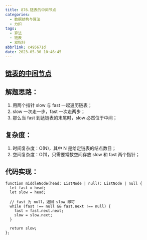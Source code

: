 ```yaml
---
title: 876.链表的中间节点
categories:
  - 数据结构与算法
  - 力扣
tags:
  - 算法
  - 链表
  - 双指针
abbrlink: c495671d
date: 2023-05-30 10:46:45
---
```


## [链表的中间节点](https://leetcode.cn/problems/middle-of-the-linked-list/description/)

## 解题思路：
1. 用两个指针 slow 与 fast 一起遍历链表；
2. slow 一次走一步，fast 一次走两步；
3. 那么当 fast 到达链表的末尾时，slow 必然位于中间；

## 复杂度：
1. 时间复杂度：O(N)，其中 N 是给定链表的结点数目；
2. 空间复杂度：O(1)，只需要常数空间存放 slow 和 fast 两个指针；

## 代码实现：
```TS
function middleNode(head: ListNode | null): ListNode | null {
  let fast = head;
  let slow = head;

  // fast 为 null，返回 slow 即可
  while (fast !== null && fast.next !== null) {
    fast = fast.next.next;
    slow = slow.next;
  }

  return slow;
};
```

